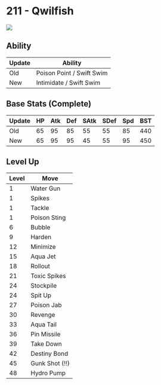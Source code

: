# 211 - Qwilfish
![][211]

## Ability

Update | Ability
---    | ---
Old    | Poison Point / Swift Swim
New    | Intimidate / Swift Swim

## Base Stats (Complete)

Update | HP | Atk | Def | SAtk | SDef | Spd | BST
---    | ---| --- | --- | ---  | ---  | --- | ---
Old    | 65 |  95 |  85 |  55  |  55  |  85  |  440
New    | 65 |  95 |  95 |  45  |  55  |  95  |  450

## Level Up

Level | Move
---   | ---
  1   | Water Gun
  1   | Spikes
  1   | Tackle
  1   | Poison Sting
  6   | Bubble
  9   | Harden
 12   | Minimize
 15   | Aqua Jet
 18   | Rollout
 21   | Toxic Spikes
 24   | Stockpile
 24   | Spit Up
 27   | Poison Jab
 30   | Revenge
 33   | Aqua Tail
 36   | Pin Missile
 39   | Take Down
 42   | Destiny Bond
 45   | Gunk Shot (!!)
 48   | Hydro Pump



[211]: ../img/pokemon/211.png
